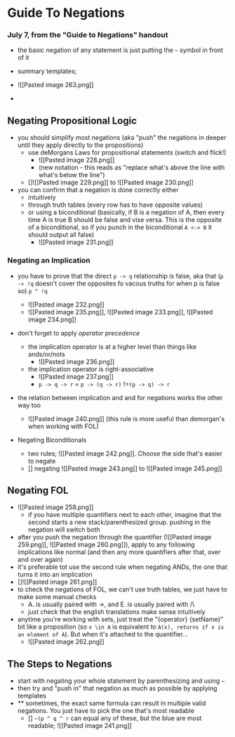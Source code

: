 # Guide To Negations 
### July 7, from the "Guide to Negations" handout

- the basic negation of any statement is just putting the `~` symbol in front of it

- summary templates;
- ![[Pasted image 263.png]]
- 
## Negating Propositional Logic
- you should simplify most negations (aka "push" the negations in deeper until they apply directly to the propositions)
	- use deMorgans Laws for propositional statements (switch and flick!)
		- ![[Pasted image 228.png]]
		- (new notation - this reads as "replace what's above the line with what's below the line")
	- []![[Pasted image 229.png]] to ![[Pasted image 230.png]]
- you can confirm that a negation is done correctly either 
	- intuitively
	- through truth tables (every row has to have opposite values)
	- or using a biconditional (basically, if B is a negation of A, then every time A is true B should be false and vise versa. This is the opposite of a biconditional, so if you punch in the biconditional `A <-> B` it should output all false)
		- ![[Pasted image 231.png]]

### Negating an Implication
- you have to prove that the direct `p -> q` relationship is false, aka that (`p -> !q` doesn't cover the opposites fo vacous truths for when p is false so) `p ^ !q`
	- ![[Pasted image 232.png]]
	- ![[Pasted image 235.png]], ![[Pasted image 233.png]], ![[Pasted image 234.png]]
- don't forget to apply *operator precedence* 
	- the implication operator is at a higher level than things like ands/or/nots
		- ![[Pasted image 236.png]]
	- the implication operator is right-associative
		- ![[Pasted image 237.png]]
		- `p -> q -> r` = `p -> (q -> r)` !=`(p -> q) -> r`
- the relation between implication and and for negations works the other way too
	- ![[Pasted image 240.png]] (this rule is more useful than demorgan's when working with FOL)

-  Negating Biconditionals
	- two rules; ![[Pasted image 242.png]]. Choose the side that's easier to negate
	- [] negating ![[Pasted image 243.png]] to ![[Pasted image 245.png]]

## Negating FOL
- ![[Pasted image 258.png]]
	- if you have multiple quantifiers next to each other, imagine that the second starts a new stack/parenthesized group. pushing in the negation will switch both
- after you push the negation through the quantifier (![[Pasted image 259.png]], ![[Pasted image 260.png]]), apply to any following implications like normal (and then any more quantifiers after that, over and over again)
- it's preferable tot use the second rule when negating ANDs, the one that turns it into an implication
- []![[Pasted image 261.png]]
- to check the negations of FOL, we can't use truth tables, we just have to make some manual checks
	- A. is usually paired with ->, and E. is usually paired with /\
	- just check that the english translations make sense intuitively
- anytime you're working with sets, just treat the "{operator} {setName}" bit like a proposition (so `x \in A` is equivalent to `A(x), returns if x is an element of A`). But when it's attached to the quantifier...
	- ![[Pasted image 262.png]]

## The Steps to Negations
- start with negating your whole statement by parenthesizing and using `~`
- then try and "push in" that negation as much as possible by applying templates
- ** sometimes, the exact same formula can result in multiple valid negations. You just have to pick the one that's most readable
	- [] `~(p ^ q ^ r` can equal any of these, but the blue are most readable; ![[Pasted image 241.png]]